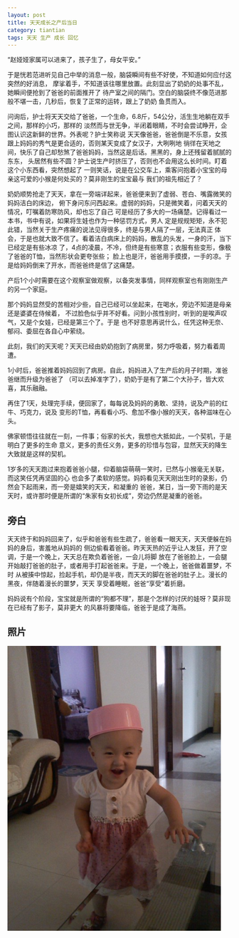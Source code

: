 ```yaml
---
layout: post
title: 天天成长之产后当日
category: tiantian
tags: 天天 生产 成长 回忆
---
```


“赵娅娅家属可以进来了，孩子生了，母女平安。”

于是恍若范进听见自己中举的消息一般，脑袋瞬间有些不好使，不知道如何应付这突然的好消息，
摩挲着手，不知道该往哪里放置。此刻显出了奶奶的处事不乱，她瞬间便抢到了爸爸的前面推开了
待产室之间的隔门。空白的脑袋终不像范进那般不堪一击，几秒后，恢复了正常的运转，跟上了奶奶
鱼贯而入。

问询后，护士将天天交给了爸爸，一个生命，6.8斤，54公分，活生生地躺在双手之间，那样的小巧，那样的
淡然而与世无争，半闭着眼睛，不时会尝试睁开，企图认识这新鲜的世界。外表呢？护士笑称说
天天像爸爸，爸爸倒是不乐意，女孩跟上妈妈的秀气是更合适的，否则某天变成了女汉子，大咧咧地
徜徉在天地之间，快乐了自己却愁煞了爸爸妈妈，当然这是后话。黑黑的，身上还残留着腻腻的东东，
头居然有些不圆？护士说生产时挤压了，否则也不会用这么长时间。盯着这个小东西看，突然想起了
一则笑话，说是在公交车上，乘客问抱着小宝宝的母亲这可爱的小猴是何处买的？莫非刚生的宝宝最与
我们的祖先相近了？

奶奶顺势抢走了天天，拿在一旁端详起来，爸爸便来到了虚弱、苍白、嘴露微笑的妈妈洁白的床边，
俯下身问东问西起来。虚弱的妈妈，只是微笑着，问着天天的情况，叮嘱着防寒防风，却也忘了自己
可是经历了多大的一场痛楚。记得看过一本书，书中有说，如果将生娃也作为一种惩罚方式，男人
定是规规矩矩，永不犯此错，当然关于生产疼痛的说法见得很多，终是与男人隔了一层，无法真正
体会，于是也就大致不信了。看着洁白病床上的妈妈，散乱的头发，一身的汗，当下已经定是有些冰凉
了，4点的凌晨，不冷，但终是有些寒意；衣服有些变形，像极了爸爸的T恤，当然形状会更夸张些；
脸上也是汗，爸爸用手摸摸，一手的凉。于是给妈妈倒来了开水，而爸爸终是信了这痛楚。

产后1个小时需要在这个观察室做观察，以备突发事情，同样观察室也有刚刚生产的另一个家庭。

那个妈妈显然受的苦相对少些，自己已经可以坐起来，在喝水，旁边不知道是母亲还是婆婆在侍候着，
不过脸色似乎并不好看。问到小孩性别时，听到的是唉声叹气，又是个女娃，已经是第三个了。于是
也不好意思再说什么，任凭这种无奈、郁闷、委屈在各自心中萦绕。

此刻，我们的天天呢？天天已经由奶奶抱到了病房里，努力呼吸着，努力看着周遭。

1小时后，爸爸推着妈妈回到了病房。自此，妈妈进入了生产后的月子时期，准爸爸继而升级为爸爸了
（可以去掉准字了），奶奶于是有了第二个大孙子，皆大欢喜，其乐融融。

再住了1天，处理完手续，便回家了，每每说及妈妈的勇敢、坚持，说及产前的红牛、巧克力，说及
变形的T恤，再看看小巧、愈加不像小猴的天天，各种滋味在心头。

佛家顿悟往往就在一刻，一件事；俗家的长大，我想也大抵如此，一个契机，于是明白了更多的生命
意义，更多的责任义务，更多的珍惜与包容，显然天天的降生大致就是这样的契机。

1岁多的天天跑过来抱着爸爸小腿，仰着脑袋萌萌一笑时，已然与小猴毫无关联，而这笑任凭再坚固的心
也会多了柔软的感觉。妈妈看见天天刚出生时的录影，仍然会下起雨来，而一旁是嬉笑的天天，和凝重的
爸爸，某日，当一旁下雨的是天天时，或许那时便是所谓的“朱家有女初长成”，旁边仍然是凝重的爸爸。


## 旁白

天天终于和妈妈回来了，似乎和爸爸有些生疏了，爸爸看一眼天天，天天便躲在妈妈的身后，害羞地从妈妈的
侧边偷看着爸爸。昨天天热的近乎让人发狂，开了空调，于是一个晚上，天天总在欺负着爸爸，一会儿将脚
放在了爸爸脸上，一会腿开始敲打爸爸的肚子，或者用手打起爸爸来。于是，一个晚上，爸爸做着噩梦，不时
从被揍中惊起，捡起手机，却仍是半夜，而天天的脚在爸爸的肚子上。漫长的黑夜，伴随着漫长的噩梦，天天
享受着睡眠，爸爸“享受”着折磨。

妈妈说有个阶段，宝宝就是所谓的“狗都不理”，那是个怎样的讨厌的娃呀？莫非现在已经有了影子，莫非更大
的风暴将要降临，爸爸于是成了海燕。

## 照片

![tiantian](/assets/images/tiantian20130823.jpg)

